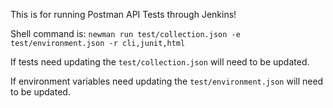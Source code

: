 This is for running Postman API Tests through Jenkins!

Shell command is:
`newman run test/collection.json -e test/environment.json -r cli,junit,html`

If tests need updating the `test/collection.json` will need to be updated.

If environment variables need updating the `test/environment.json` will need to be updated.

